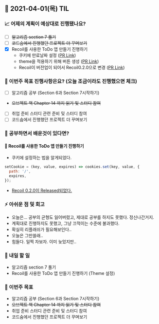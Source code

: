 ## 📆 2021-04-01(목) TIL

### 📈 어제의 계획이 예상대로 진행됐나요?
- [ ] ~~알고리즘 section 7 풀기~~
- [ ] ~~코드숨에서 진행했던 프로젝트 더 꾸며보기~~
- [x] Recoil를 사용한 ToDo 앱 만들기 진행하기
  - 쿠키에 만료날짜 설정 ([PR Link](https://github.com/saseungmin/Recoil_ToDo/pull/79))
  - theme을 적용하기 위해 버튼 생성 ([PR Link](https://github.com/saseungmin/Recoil_ToDo/pull/80))
  - Recoil이 버전업이 되어서 Recoil0.2.0으로 변경 ([PR Link](https://github.com/saseungmin/Recoil_ToDo/pull/81))

### 🦄 이번주 목표 진행사항은요? (오늘 조금이라도 진행했으면 체크)
- [ ] 알고리즘 공부 (Section 6과 Section 7시작하기)
- ~~오브젝트 책 Chapter 14 까지 읽기 및 스터디 참여~~
- [ ] 취업 준비 스터디 관련 준비 및 스터디 참여
- [ ] 코드숨에서 진행했던 프로젝트 더 꾸며보기

### 🤔 공부하면서 배운것이 있다면?

#### 🎈 Recoil를 사용한 ToDo 앱 만들기 진행하기

- 쿠키에 설정하는 법을 알게되었다.

```js
setCookie = (key, value, expires) => cookies.set(key, value, {
  path: '/',
  expires,
});
```

- [Recoil 0.2.0이 Released되었다.](https://recoiljs.org/blog/2021/03/22/0.2.0-released/)

### ⚡ 아쉬운 점 및 회고
- 오늘은... 공부의 균형도 잃어버렸고, 제대로 공부를 하지도 못했다. 정신나간거지.
- 계획대로 진행하지도 못했고, 그냥 끄적이는 수준에 불과했다.
- 확실히 리플래쉬가 필요해보인다..
- 오늘은 그만쓸래..
- 힘들다. 일찍 자보자. 이미 늦었지만..

### 🚀 내일 할 일
- 알고리즘 section 7 풀기
- Recoil를 사용한 ToDo 앱 만들기 진행하기 (Theme 설정)

### 🎯 이번주 목표
- 알고리즘 공부 (Section 6과 Section 7시작하기)
- ~~오브젝트 책 Chapter 14 까지 읽기 및 스터디 참여~~
- 취업 준비 스터디 관련 준비 및 스터디 참여
- 코드숨에서 진행했던 프로젝트 더 꾸며보기